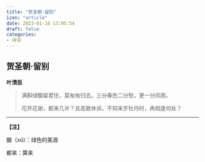 ```yaml
---
title: "贺圣朝·留别"
icon: "article"
date: 2023-01-16 13:05:54
draft: false
categories:
- 诗词
---
```


## 贺圣朝·留别
**叶清臣**

> 满斟绿醑留君住，莫匆匆归去。三分春色二分愁，更一分风雨。
>
> 花开花谢，都来几许？且高歌休诉。不知来岁牡丹时，再相逢何处？

----

**【注】**

醑（xǔ）：绿色的美酒

都来：算来